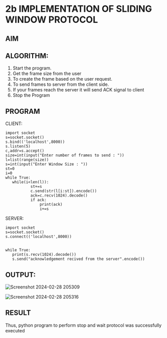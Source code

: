# 2b IMPLEMENTATION OF SLIDING WINDOW PROTOCOL
## AIM
## ALGORITHM:
1. Start the program.
2. Get the frame size from the user
3. To create the frame based on the user request.
4. To send frames to server from the client side.
5. If your frames reach the server it will send ACK signal to client
6. Stop the Program
## PROGRAM
 
CLIENT: 
 ```
import socket 
s=socket.socket() 
s.bind(('localhost',8000)) 
s.listen(5) 
c,addr=s.accept() 
size=int(input("Enter number of frames to send : ")) 
l=list(range(size)) 
s=int(input("Enter Window Size : ")) 
st=0 
i=0 
while True: 
    while(i<len(l)): 
            st+=s 
            c.send(str(l[i:st]).encode()) 
            ack=c.recv(1024).decode() 
            if ack: 
                print(ack) 
                i+=s 
 ```
SERVER: 
 ```
import socket 
s=socket.socket() 
s.connect(('localhost',8000)) 
 

while True:    
    print(s.recv(1024).decode()) 
    s.send("acknowledgement recived from the server".encode()) 
 ```
## OUTPUT:

![Screenshot 2024-02-28 205309](https://github.com/Yuvazay/2b_SLIDING_WINDOW_PROTOCOL/assets/151486377/0abd64d8-c21d-46c8-9e24-734472560284)



![Screenshot 2024-02-28 205316](https://github.com/Yuvazay/2b_SLIDING_WINDOW_PROTOCOL/assets/151486377/8f04b568-5f20-4b04-8430-f9b4927d2c23)

## RESULT
Thus, python program to perform stop and wait protocol was successfully executed
